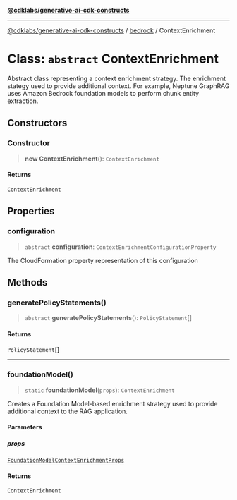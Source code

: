 [**@cdklabs/generative-ai-cdk-constructs**](../../../../README.md)

***

[@cdklabs/generative-ai-cdk-constructs](../../../../README.md) / [bedrock](../README.md) / ContextEnrichment

# Class: `abstract` ContextEnrichment

Abstract class representing a context enrichment strategy.
The enrichment stategy used to provide additional context.
For example, Neptune GraphRAG uses Amazon Bedrock foundation
models to perform chunk entity extraction.

## Constructors

### Constructor

> **new ContextEnrichment**(): `ContextEnrichment`

#### Returns

`ContextEnrichment`

## Properties

### configuration

> `abstract` **configuration**: `ContextEnrichmentConfigurationProperty`

The CloudFormation property representation of this configuration

## Methods

### generatePolicyStatements()

> `abstract` **generatePolicyStatements**(): `PolicyStatement`[]

#### Returns

`PolicyStatement`[]

***

### foundationModel()

> `static` **foundationModel**(`props`): `ContextEnrichment`

Creates a Foundation Model-based enrichment strategy used to provide additional context
to the RAG application.

#### Parameters

##### props

[`FoundationModelContextEnrichmentProps`](../interfaces/FoundationModelContextEnrichmentProps.md)

#### Returns

`ContextEnrichment`
